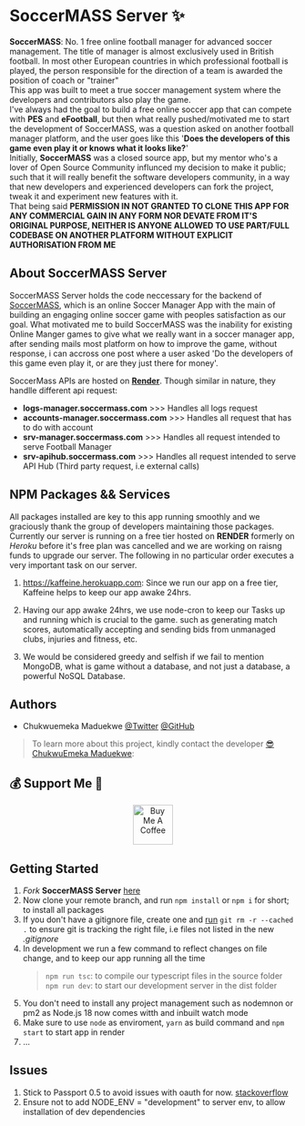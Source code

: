 # SoccerMASS Server ✨

**SoccerMASS**: No. 1 free online football manager for advanced soccer management. The title of manager is almost exclusively used in British football. In most other European countries in which professional football is played, the person responsible for the direction of a team is awarded the position of coach or "trainer"<br/>
This app was built to meet a true soccer management system where the developers and contributors also play the game.<br/>
I've always had the goal to build a free online soccer app that can compete with **PES** and **eFootball**, but then what really pushed/motivated me to start the development of SoccerMASS, was a question asked on another football manager platform, and the user goes like this '**Does the developers of this game even play it or knows what it looks like?**'<br/>
Initially, **SoccerMASS** was a closed source app, but my mentor who's a lover of Open Source Community influnced my decision to make it public; such that it will really benefit the software developers community, in a way that new developers and experienced developers can fork the project, tweak it and experiment new features with it.<br/>
That being said **PERMISSION IN NOT GRANTED TO CLONE THIS APP FOR ANY COMMERCIAL GAIN IN ANY FORM NOR DEVATE FROM IT'S ORIGINAL PURPOSE, NEITHER IS ANYONE ALLOWED TO USE PART/FULL CODEBASE ON ANOTHER PLATFORM WITHOUT EXPLICIT AUTHORISATION FROM ME**

## About SoccerMASS Server

SoccerMASS Server holds the code neccessary for the backend of [SoccerMASS](https://www.soccermass.com), which is an online Soccer Manager App with the main of building an engaging online soccer game with peoples satisfaction as our goal. What motivated me to build SoccerMASS was the inability for existing Online Manger games to give what we really want in a soccer manager app, after sending mails most platform on how to improve the game, without response, i can accross one post where a user asked 'Do the developers of this game even play it, or are they just there for money'.

SoccerMass APIs are hosted on **[Render](https://render.com/)**. Though similar in nature, they handlle different api request:

- **logs-manager.soccermass.com** >>> Handles all logs request
- **accounts-manager.soccermass.com** >>> Handles all request that has to do with account
- **srv-manager.soccermass.com** >>> Handles all request intended to serve Football Manager
- **srv-apihub.soccermass.com** >>> Handles all request intended to serve API Hub (Third party request, i.e external calls)

## NPM Packages && Services

All packages installed are key to this app running smoothly and we graciously thank the group of developers maintaining those packages. Currently our server is running on a free tier hosted on **RENDER** formerly on _Heroku_ before it's free plan was cancelled and we are working on raisng funds to upgrade our server. The following in no particular order executes a very important task on our server.

1. https://kaffeine.herokuapp.com: Since we run our app on a free tier, Kaffeine helps to keep our app awake 24hrs.

2. Having our app awake 24hrs, we use node-cron to keep our Tasks up and running which is crucial to the game. such as generating match scores, automatically accepting and sending bids from unmanaged clubs, injuries and fitness, etc.

3. We would be considered greedy and selfish if we fail to mention MongoDB, what is game without a database, and not just a database, a powerful NoSQL Database.

## Authors

- Chukwuemeka Maduekwe [@Twitter](https://www.twitter.com/Chukwu3meka) [@GitHub](https://github.com/Chukwu3meka)

> To learn more about this project, kindly contact the developer [😎 ChukwuEmeka Maduekwe](https://www.linkedin.com/in/chukwu3meka/):

## 💰 Support Me 👋

<p align="center">
<a href="https://www.buymeacoffee.com/chukwuemeka" target="_blank"><img src="https://cdn.buymeacoffee.com/buttons/v2/default-yellow.png" alt="Buy Me A Coffee" height="70" ></a>
</p>

## Getting Started

1. _Fork_ **SoccerMASS Server** [here](https://github.com/Chukwu3meka/SoccerMASS-Server.git)
2. Now clone your remote branch, and run `npm install` or `npm i` for short; to install all packages
3. If you don't have a gitignore file, create one and [run](https://sigalambigha.home.blog/2020/03/11/how-to-refresh-gitignore/) `git rm -r --cached .` to ensure git is tracking the right file, i.e files not listed in the new _.gitignore_
4. In development we run a few command to reflect changes on file change, and to keep our app running all the time
   > `npm run tsc`: to compile our typescript files in the source folder
   > `npm run dev`: to start our development server in the dist folder
5. You don't need to install any project management such as nodemnon or pm2 as Node.js 18 now comes witth and inbuilt watch mode
6. Make sure to use `node` as enviroment, `yarn` as build command and `npm start` to start app in render
7. ...

## Issues

1. Stick to Passport 0.5 to avoid issues with oauth for now. [stackoverflow](https://stackoverflow.com/questions/72375564/typeerror-req-session-regenerate-is-not-a-function-using-passport)
2. Ensure not to add NODE_ENV = "development" to server env, to allow installation of dev dependencies
